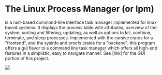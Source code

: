 # The Linux Process Manager (or lpm)
is a rust-based command-line interface task manager implemented for linux based systems. It displays the process table with attributes, overview of the system, sorting and filtering, updating, as well as options to kill, continue, terminate, and sleep processes. Implemented with the cursive crates for a "frontend", and the sysinfo and procfs crates for a "backend", this program offers a gui flavor to a command line task manager which offers all high-end features in a simplistic, easy to navigate manner. See [link] for the GUI portion of this project.

![](https://github.com/saraa-mohamedd/The-Linux-Process-Manager/blob/main/lpm-screenrec.gif)

